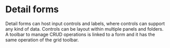# Detail forms

Detail forms can host input controls and labels, where controls can support any kind of data. Controls can be layout within multiple panels and folders. A toolbar to manage CRUD operations is linked to a form and it has the same operation of the grid toolbar.


